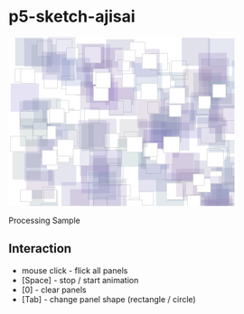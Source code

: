 # p5-sketch-ajisai

![preview](https://raw.githubusercontent.com/00x4/p5-sketch-ajisai/master/preview.png)

Processing Sample

## Interaction

- mouse click - flick all panels
- [Space] - stop / start animation
- [0] - clear panels
- [Tab] - change panel shape (rectangle / circle)
